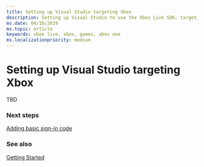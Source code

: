 ```yaml
---
title: Setting up Visual Studio targeting Xbox
description: Setting up Visual Studio to use the Xbox Live SDK, targeting Xbox, for Creators.
ms.date: 04/16/2019
ms.topic: article
keywords: xbox live, xbox, games, xbox one
ms.localizationpriority: medium
---
```


# Setting up Visual Studio targeting Xbox


TBD


### Next steps

[Adding basic sign-in code](../../add-signin-code/index.md)


### See also

[Getting Started](../../index.md)
